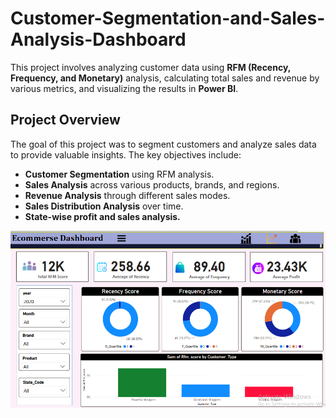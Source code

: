# Customer-Segmentation-and-Sales-Analysis-Dashboard

This project involves analyzing customer data using **RFM (Recency, Frequency, and Monetary)** analysis, calculating total sales and revenue by various metrics, and visualizing the results in **Power BI**.

## Project Overview
The goal of this project was to segment customers and analyze sales data to provide valuable insights. The key objectives include:

- **Customer Segmentation** using RFM analysis.
- **Sales Analysis** across various products, brands, and regions.
- **Revenue Analysis** through different sales modes.
- **Sales Distribution Analysis** over time.
- **State-wise profit and sales analysis.**

![image alt](https://github.com/aishwaryakatare/Customer-Segmentation-and-Sales-Analysis-Dashboard/blob/48183a3fbb47fbb8d4d4fdec95000de24a041b28/Customer%20Segmentation/Dashboard/RFM-Analaysis.png)
